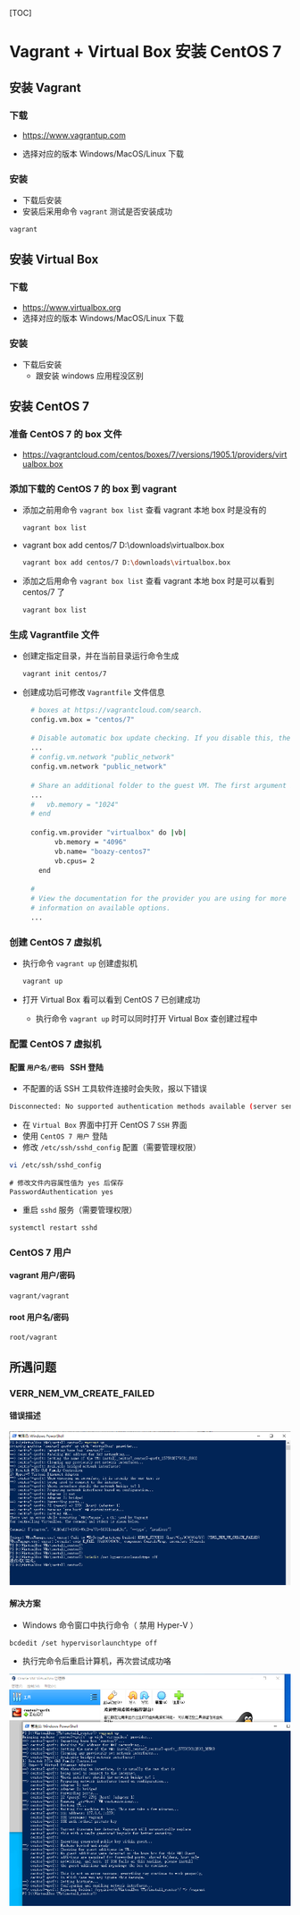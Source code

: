 [TOC]

# Vagrant + Virtual Box 安装 CentOS 7

## 安装 Vagrant

### 下载

* https://www.vagrantup.com

* 选择对应的版本 Windows/MacOS/Linux 下载

### 安装

* 下载后安装
* 安装后采用命令 `vagrant` 测试是否安装成功

```bash
vagrant
```



## 安装 Virtual Box

### 下载

* https://www.virtualbox.org
* 选择对应的版本 Windows/MacOS/Linux 下载

### 安装

* 下载后安装
  * 跟安装 windows 应用程没区别



## 安装 CentOS 7

### 准备 CentOS 7 的 box 文件

* https://vagrantcloud.com/centos/boxes/7/versions/1905.1/providers/virtualbox.box

### 添加下载的 CentOS 7 的 box 到 vagrant

* 添加之前用命令 `vagrant box list` 查看 vagrant 本地 box 时是没有的

  ```bash
  vagrant box list
  ```

* vagrant box add centos/7 D:\downloads\virtualbox.box

  ```bash
  vagrant box add centos/7 D:\downloads\virtualbox.box
  ```

* 添加之后用命令 `vagrant box list` 查看 vagrant 本地 box 时是可以看到 centos/7 了

  ```bash
  vagrant box list
  ```

### 生成 Vagrantfile 文件

* 创建定指定目录，并在当前目录运行命令生成

  ```bash
  vagrant init centos/7
  ```

* 创建成功后可修改 `Vagrantfile` 文件信息

  ```bash
    # boxes at https://vagrantcloud.com/search.
    config.vm.box = "centos/7"
  
    # Disable automatic box update checking. If you disable this, then
    ...
    # config.vm.network "public_network"
    config.vm.network "public_network"
  
    # Share an additional folder to the guest VM. The first argument is
    ...
    #   vb.memory = "1024"
    # end
    
    config.vm.provider "virtualbox" do |vb|
          vb.memory = "4096"
          vb.name= "boazy-centos7"
          vb.cpus= 2
      end
    
    #
    # View the documentation for the provider you are using for more
    # information on available options.
    ...
  ```

### 创建 CentOS 7 虚拟机

* 执行命令 `vagrant up` 创建虚拟机

  ```bash
  vagrant up
  ```

* 打开 Virtual Box 看可以看到 CentOS 7 已创建成功

  * 执行命令 `vagrant up` 时可以同时打开  Virtual Box 查创建过程中

### 配置 CentOS 7 虚拟机

#### 配置 `用户名/密码 ` SSH 登陆

* 不配置的话 SSH 工具软件连接时会失败，报以下错误

```bash
Disconnected: No supported authentication methods available (server sent: gssapi-keyex,gssapi-with-mic)
```

* 在 `Virtual Box` 界面中打开 CentOS 7 `SSH` 界面
* 使用 `CentOS 7 用户` 登陆
* 修改 `/etc/ssh/sshd_config` 配置（需要管理权限）

```bash
vi /etc/ssh/sshd_config
```

```
# 修改文件内容属性值为 yes 后保存
PasswordAuthentication yes
```

* 重启 `sshd` 服务（需要管理权限）

```bash
systemctl restart sshd
```

### CentOS 7 用户

#### vagrant 用户/密码

```
vagrant/vagrant
```

#### root 用户名/密码

```
root/vagrant
```

## 所遇问题

### VERR_NEM_VM_CREATE_FAILED 

#### 错误描述

![](images/2019-12-10_error.png)

#### 解决方案

* Windows 命令窗口中执行命令（ 禁用 Hyper-V ）

```shell
bcdedit /set hypervisorlaunchtype off
```

* 执行完命令后重启计算机，再次尝试成功咯

![](images/2019-12-10_ok.png)